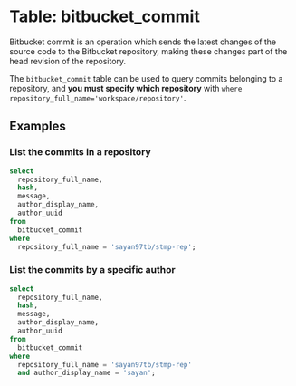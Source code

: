 # Table: bitbucket_commit

Bitbucket commit is an operation which sends the latest changes of the source code to the Bitbucket repository, making these changes part of the head revision of the repository.

The `bitbucket_commit` table can be used to query commits belonging to a repository, and **you must specify which repository** with `where repository_full_name='workspace/repository'`.

## Examples

### List the commits in a repository

```sql
select
  repository_full_name,
  hash,
  message,
  author_display_name,
  author_uuid
from
  bitbucket_commit
where
  repository_full_name = 'sayan97tb/stmp-rep';
```

### List the commits by a specific author

```sql
select
  repository_full_name,
  hash,
  message,
  author_display_name,
  author_uuid
from
  bitbucket_commit
where
  repository_full_name = 'sayan97tb/stmp-rep'
  and author_display_name = 'sayan';
```
